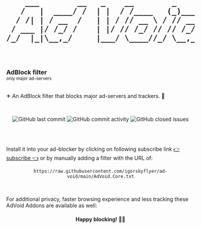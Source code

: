 <h2 align="center">
 <pre>
    ___        __   _    __        _      __
   /   |  ____/ /  | |  / /____   (_)____/ /
  / /| | / __  /   | | / // __ \ / // __  / 
 / ___ |/ /_/ /    | |/ // /_/ // // /_/ /  
/_/  |_|\__,_/     |___/ \____//_/ \__,_/   
                                            
 </pre>                                     
</h2>

<h3 style="margin: 0">AdBlock filter</h3>
<sub>only major ad-servers</sub>

<br>
<br>

✈ An AdBlock filter that blocks major ad-servers and trackers. 👾

<br>

<p align="center">
  <img alt="GitHub last commit" src="https://img.shields.io/github/last-commit/igorskyflyer/ad-void?style=flat-square">
  <img alt="GitHub commit activity" src="https://img.shields.io/github/commit-activity/m/igorskyflyer/ad-void?style=flat-square">
  <img alt="GitHub closed issues" src="https://img.shields.io/github/issues-closed/igorskyflyer/ad-void?style=flat-square">
</p>

<br>
<br>

Install it into your ad-blocker by clicking on following subscribe link [👉 subscribe 👈](https://subscribe.adblockplus.org/?location=https://raw.githubusercontent.com/igorskyflyer/ad-void/main/AdVoid.Core.txt&title=AdVoid) or by manually adding a filter with the URL of: <br>

<p align="center">
 <code>https://raw.githubusercontent.com/igorskyflyer/ad-void/main/AdVoid.Core.txt</code>
</p>

<br>

For additional privacy, faster browsing experience and less tracking these AdVoid Addons are available as well:

<h4 align="center">Happy blocking! 🥳💃</h4>
